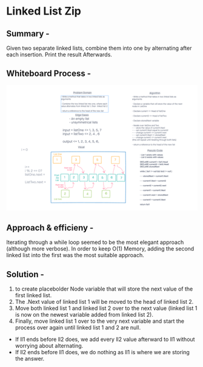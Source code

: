 # Linked List Zip

## Summary -
Given two separate linked lists, combine them into one by alternating after each insertion. Print the result Afterwards.

## Whiteboard Process -
![Whiteboard](./CodeChallenge08.PNG)

## Approach & efficieny -
Iterating through a while loop seemed to be the most elegant approach (although more verbose).
In order to keep O(1) Memory, adding the second linked list into the first was the most suitable approach.

## Solution -

1. to create placebolder Node variable that will store the next value of the first linked list.
2. The .Next value of linked list 1 will be moved to the head of linked list 2.
3. Move both linked list 1 and linked list 2 over to the next value (linked list 1 is now on the newest variable added from linked list 2).
4. Finally, move linked list 1 over to the very next variable and start the process over again until linked list 1 and 2 are null.

- If ll1 ends before ll2 does, we add every ll2 value afterward to ll1 without worrying about alternating.
- If ll2 ends before ll1 does, we do nothing as ll1 is where we are storing the answer.
